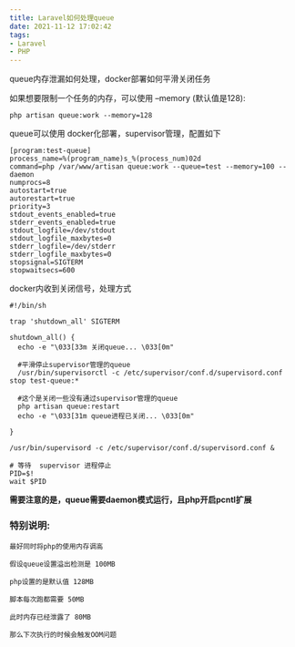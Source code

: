 ```yaml
---
title: Laravel如何处理queue
date: 2021-11-12 17:02:42
tags:
- Laravel
- PHP
---
```


queue内存泄漏如何处理，docker部署如何平滑关闭任务

<!--more-->

如果想要限制一个任务的内存，可以使用 –memory (默认值是128):

```
php artisan queue:work --memory=128
```

queue可以使用 docker化部署，supervisor管理，配置如下

```
[program:test-queue]
process_name=%(program_name)s_%(process_num)02d
command=php /var/www/artisan queue:work --queue=test --memory=100 --daemon
numprocs=8
autostart=true
autorestart=true
priority=3
stdout_events_enabled=true
stderr_events_enabled=true
stdout_logfile=/dev/stdout
stdout_logfile_maxbytes=0
stderr_logfile=/dev/stderr
stderr_logfile_maxbytes=0
stopsignal=SIGTERM
stopwaitsecs=600
```

docker内收到关闭信号，处理方式

```
#!/bin/sh

trap 'shutdown_all' SIGTERM

shutdown_all() {
  echo -e "\033[33m 关闭queue... \033[0m"
  
  #平滑停止supervisor管理的queue
  /usr/bin/supervisorctl -c /etc/supervisor/conf.d/supervisord.conf stop test-queue:*
  
  #这个是关闭一些没有通过supervisor管理的queue
  php artisan queue:restart
  echo -e "\033[31m queue进程已关闭... \033[0m"

}

/usr/bin/supervisord -c /etc/supervisor/conf.d/supervisord.conf &

# 等待  supervisor 进程停止
PID=$!
wait $PID
```

**需要注意的是，queue需要daemon模式运行，且php开启pcntl扩展**

### 特别说明:

```
最好同时将php的使用内存调高

假设queue设置溢出检测是 100MB

php设置的是默认值 128MB

脚本每次跑都需要 50MB

此时内存已经泄露了 80MB

那么下次执行的时候会触发OOM问题
```
